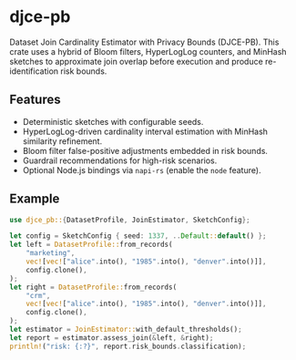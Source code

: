 # djce-pb

Dataset Join Cardinality Estimator with Privacy Bounds (DJCE-PB). This crate
uses a hybrid of Bloom filters, HyperLogLog counters, and MinHash sketches to
approximate join overlap before execution and produce re-identification risk
bounds.

## Features

- Deterministic sketches with configurable seeds.
- HyperLogLog-driven cardinality interval estimation with MinHash similarity
  refinement.
- Bloom filter false-positive adjustments embedded in risk bounds.
- Guardrail recommendations for high-risk scenarios.
- Optional Node.js bindings via `napi-rs` (enable the `node` feature).

## Example

```rust
use djce_pb::{DatasetProfile, JoinEstimator, SketchConfig};

let config = SketchConfig { seed: 1337, ..Default::default() };
let left = DatasetProfile::from_records(
    "marketing",
    vec![vec!["alice".into(), "1985".into(), "denver".into()]],
    config.clone(),
);
let right = DatasetProfile::from_records(
    "crm",
    vec![vec!["alice".into(), "1985".into(), "denver".into()]],
    config.clone(),
);
let estimator = JoinEstimator::with_default_thresholds();
let report = estimator.assess_join(&left, &right);
println!("risk: {:?}", report.risk_bounds.classification);
```
